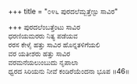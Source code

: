 +++
title = "೦೪೬ ಪುರದಲೆಮ್ಬತ್ತೆಣ್ಟು ಸಾವಿರ"

+++
ಪುರದಲೆಂಬತ್ತೆಂಟು ಸಾವಿರ  
ಧರಣಿಯಮರರು ನಿತ್ಯ ಪಡೆಯವ  
ರರಸ ಕೇಳೈ ಹತ್ತು ಸಾವಿರ ಹೊನ್ನತಳಿಗೆಯಲಿ  
ವರ ಯತೀಶರು ಹತ್ತು ಸಾವಿರ  
ವರಮನೆಯಲುಂಬುದು ನೃಪಾಲಾ  
ಧ್ವರದ ಸಿರಿಯನು ನೀವೆ ಕಂಡಿರೆಯೆಂದನಾ ಭೂಪ      ॥46॥